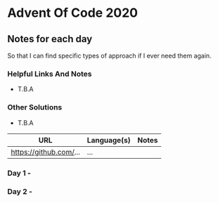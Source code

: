 # Advent Of Code 2020

## Notes for each day
So that I can find specific types of approach if I ever need them again.

### Helpful Links And Notes
* T.B.A

### Other Solutions
* T.B.A

| URL                                      | Language(s) | Notes |
|------------------------------------------|----------|-------|
| https://github.com/... | ... | |

### Day 1 -

### Day 2 -
